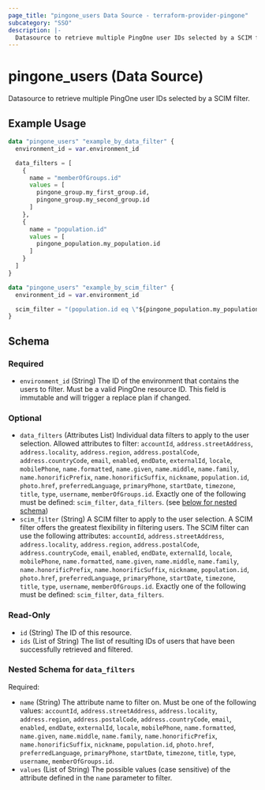 ```yaml
---
page_title: "pingone_users Data Source - terraform-provider-pingone"
subcategory: "SSO"
description: |-
  Datasource to retrieve multiple PingOne user IDs selected by a SCIM filter.
---
```


# pingone_users (Data Source)

Datasource to retrieve multiple PingOne user IDs selected by a SCIM filter.

## Example Usage

```terraform
data "pingone_users" "example_by_data_filter" {
  environment_id = var.environment_id

  data_filters = [
    {
      name = "memberOfGroups.id"
      values = [
        pingone_group.my_first_group.id,
        pingone_group.my_second_group.id
      ]
    },
    {
      name = "population.id"
      values = [
        pingone_population.my_population.id
      ]
    }
  ]
}

data "pingone_users" "example_by_scim_filter" {
  environment_id = var.environment_id

  scim_filter = "(population.id eq \"${pingone_population.my_population.id}\") AND (memberOfGroups[id eq \"${pingone_group.my_first_group.id}\"] OR memberOfGroups[id eq \"${pingone_group.my_second_group.id}\"])"
}
```

<!-- schema generated by tfplugindocs -->
## Schema

### Required

- `environment_id` (String) The ID of the environment that contains the users to filter.  Must be a valid PingOne resource ID.  This field is immutable and will trigger a replace plan if changed.

### Optional

- `data_filters` (Attributes List) Individual data filters to apply to the user selection.  Allowed attributes to filter: `accountId`, `address.streetAddress`, `address.locality`, `address.region`, `address.postalCode`, `address.countryCode`, `email`, `enabled`, `endDate`, `externalId`, `locale`, `mobilePhone`, `name.formatted`, `name.given`, `name.middle`, `name.family`, `name.honorificPrefix`, `name.honorificSuffix`, `nickname`, `population.id`, `photo.href`, `preferredLanguage`, `primaryPhone`, `startDate`, `timezone`, `title`, `type`, `username`, `memberOfGroups.id`.  Exactly one of the following must be defined: `scim_filter`, `data_filters`. (see [below for nested schema](#nestedatt--data_filters))
- `scim_filter` (String) A SCIM filter to apply to the user selection.  A SCIM filter offers the greatest flexibility in filtering users.  The SCIM filter can use the following attributes: `accountId`, `address.streetAddress`, `address.locality`, `address.region`, `address.postalCode`, `address.countryCode`, `email`, `enabled`, `endDate`, `externalId`, `locale`, `mobilePhone`, `name.formatted`, `name.given`, `name.middle`, `name.family`, `name.honorificPrefix`, `name.honorificSuffix`, `nickname`, `population.id`, `photo.href`, `preferredLanguage`, `primaryPhone`, `startDate`, `timezone`, `title`, `type`, `username`, `memberOfGroups.id`.  Exactly one of the following must be defined: `scim_filter`, `data_filters`.

### Read-Only

- `id` (String) The ID of this resource.
- `ids` (List of String) The list of resulting IDs of users that have been successfully retrieved and filtered.

<a id="nestedatt--data_filters"></a>
### Nested Schema for `data_filters`

Required:

- `name` (String) The attribute name to filter on.  Must be one of the following values: `accountId`, `address.streetAddress`, `address.locality`, `address.region`, `address.postalCode`, `address.countryCode`, `email`, `enabled`, `endDate`, `externalId`, `locale`, `mobilePhone`, `name.formatted`, `name.given`, `name.middle`, `name.family`, `name.honorificPrefix`, `name.honorificSuffix`, `nickname`, `population.id`, `photo.href`, `preferredLanguage`, `primaryPhone`, `startDate`, `timezone`, `title`, `type`, `username`, `memberOfGroups.id`.
- `values` (List of String) The possible values (case sensitive) of the attribute defined in the `name` parameter to filter.
